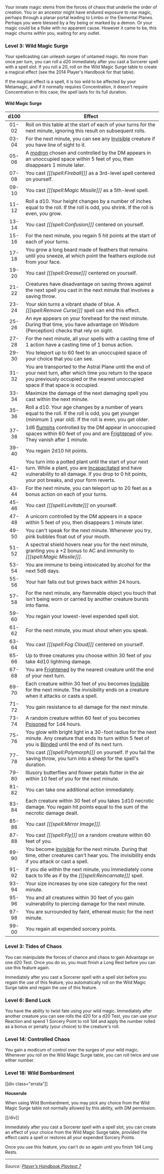 Your innate magic stems from the forces of chaos that underlie the order of creation. You or an ancestor might have endured exposure to raw magic, perhaps through a planar portal leading to Limbo or the Elemental Planes. Perhaps you were blessed by a fey being or marked by a demon. Or your magic could be a fluke with no apparent cause. However it came to be, this magic churns within you, waiting for any outlet.

### Level 3: Wild Magic Surge

Your spellcasting can unleash surges of untamed magic. No more than once per turn, you can roll a d20 immediately after you cast a Sorcerer spell with a spell slot. If you roll a 20, roll on the Wild Magic Surge table to create a magical effect (see the 2014 Player's Handbook for that table).

If the magical effect is a spell, it is too wild to be affected by your Metamagic, and if it normally requires Concentration, it doesn't require Concentration in this case; the spell lasts for its full duration.

#### Wild Magic Surge

| d100  | Effect                                                                                                                                                                                                                                                      |
|:-----:|-------------------------------------------------------------------------------------------------------------------------------------------------------------------------------------------------------------------------------------------------------------|
| 01-02 | Roll on this table at the start of each of your turns for the next minute, ignoring this result on subsequent rolls.                                                                                                                                        |
| 03-04 | For the next minute, you can see any [Invisible](/onednd/general/conditions#invisible) creature if you have line of sight to it.                                                                                                                            |
| 05-06 | A [modron](/dnd/monster/modrons) chosen and controlled by the DM appears in an unoccupied space within 5 feet of you, then disappears 1 minute later.                                                                                                       |
| 07-08 | You cast _[[[spell:Fireball]]]_ as a 3rd-level spell centered on yourself.                                                                                                                                                                                  |
| 09-10 | You cast _[[[spell:Magic Missile]]]_ as a 5th-level spell.                                                                                                                                                                                                  |
| 11-12 | Roll a d10. Your height changes by a number of inches equal to the roll. If the roll is odd, you shrink. If the roll is even, you grow.                                                                                                                     |
| 13-14 | You cast _[[[spell:Confusion]]]_ centered on yourself.                                                                                                                                                                                                      |
| 15-16 | For the next minute, you regain 5 hit points at the start of each of your turns.                                                                                                                                                                            |
| 17-18 | You grow a long beard made of feathers that remains until you sneeze, at which point the feathers explode out from your face.                                                                                                                               |
| 19-20 | You cast _[[[spell:Grease]]]_ centered on yourself.                                                                                                                                                                                                         |
| 21-22 | Creatures have disadvantage on saving throws against the next spell you cast in the next minute that involves a saving throw.                                                                                                                               |
| 23-24 | Your skin turns a vibrant shade of blue. A _[[[spell:Remove Curse]]]_ spell can end this effect.                                                                                                                                                            |
| 25-26 | An eye appears on your forehead for the next minute. During that time, you have advantage on Wisdom (Perception) checks that rely on sight.                                                                                                                 |
| 27-28 | For the next minute, all your spells with a casting time of 1 action have a casting time of 1 bonus action.                                                                                                                                                 |
| 29-30 | You teleport up to 60 feet to an unoccupied space of your choice that you can see.                                                                                                                                                                          |
| 31-32 | You are transported to the Astral Plane until the end of your next turn, after which time you return to the space you previously occupied or the nearest unoccupied space if that space is occupied.                                                        |
| 33-34 | Maximize the damage of the next damaging spell you cast within the next minute.                                                                                                                                                                             |
| 35-36 | Roll a d10. Your age changes by a number of years equal to the roll. If the roll is odd, you get younger (minimum 1 year old). If the roll is even, you get older.                                                                                          |
| 37-38 | 1d6 [flumphs](/dnd/monster/flumph) controlled by the DM appear in unoccupied spaces within 60 feet of you and are [Frightened](/onednd/general/conditions#frightened) of you. They vanish after 1 minute.                                                   |
| 39-40 | You regain 2d10 hit points.                                                                                                                                                                                                                                 |
| 41-42 | You turn into a potted plant until the start of your next turn. While a plant, you are [Incapacitated](/onednd/general/conditions#incapacitated) and have vulnerability to all damage. If you drop to 0 hit points, your pot breaks, and your form reverts. |
| 43-44 | For the next minute, you can teleport up to 20 feet as a bonus action on each of your turns.                                                                                                                                                                |
| 45-46 | You cast _[[[spell:Levitate]]]_ on yourself.                                                                                                                                                                                                                |
| 47-48 | A unicorn controlled by the DM appears in a space within 5 feet of you, then disappears 1 minute later.                                                                                                                                                     |
| 49-50 | You can't speak for the next minute. Whenever you try, pink bubbles float out of your mouth.                                                                                                                                                                |
| 51-52 | A spectral shield hovers near you for the next minute, granting you a +2 bonus to AC and immunity to _[[[spell:Magic Missile]]]_.                                                                                                                           |
| 53-54 | You are immune to being intoxicated by alcohol for the next 5d6 days.                                                                                                                                                                                       |
| 55-56 | Your hair falls out but grows back within 24 hours.                                                                                                                                                                                                         |
| 57-58 | For the next minute, any flammable object you touch that isn't being worn or carried by another creature bursts into flame.                                                                                                                                 |
| 59-60 | You regain your lowest-level expended spell slot.                                                                                                                                                                                                           |
| 61-62 | For the next minute, you must shout when you speak.                                                                                                                                                                                                         |
| 63-64 | You cast _[[[spell:Fog Cloud]]]_ centered on yourself.                                                                                                                                                                                                      |
| 65-66 | Up to three creatures you choose within 30 feet of you take 4d10 lightning damage.                                                                                                                                                                          |
| 67-68 | You are [Frightened](/onednd/general/conditions#frightened) by the nearest creature until the end of your next turn.                                                                                                                                        |
| 69-70 | Each creature within 30 feet of you becomes [Invisible](/onednd/general/conditions#invisible) for the next minute. The invisibility ends on a creature when it attacks or casts a spell.                                                                    |
| 71-72 | You gain resistance to all damage for the next minute.                                                                                                                                                                                                      |
| 73-74 | A random creature within 60 feet of you becomes [Poisoned](/onednd/general/conditions#poisoned) for 1d4 hours.                                                                                                                                              |
| 75-76 | You glow with bright light in a 30-foot radius for the next minute. Any creature that ends its turn within 5 feet of you is [Blinded](/onednd/general/conditions#blinded) until the end of its next turn.                                                   |
| 77-78 | You cast _[[[spell:Polymorph]]]_ on yourself. If you fail the saving throw, you turn into a sheep for the spell's duration.                                                                                                                                 |
| 79-80 | Illusory butterflies and flower petals flutter in the air within 10 feet of you for the next minute.                                                                                                                                                        |
| 81-82 | You can take one additional action immediately.                                                                                                                                                                                                             |
| 83-84 | Each creature within 30 feet of you takes 1d10 necrotic damage. You regain hit points equal to the sum of the necrotic damage dealt.                                                                                                                        |
| 85-86 | You cast _[[[spell:Mirror Image]]]_.                                                                                                                                                                                                                        |
| 87-88 | You cast _[[[spell:Fly]]]_ on a random creature within 60 feet of you.                                                                                                                                                                                      |
| 89-90 | You become [Invisible](/onednd/general/conditions#invisible) for the next minute. During that time, other creatures can't hear you. The invisibility ends if you attack or cast a spell.                                                                    |
| 91-92 | If you die within the next minute, you immediately come back to life as if by the _[[[spell:Reincarnate]]]_ spell.                                                                                                                                          |
| 93-94 | Your size increases by one size category for the next minute.                                                                                                                                                                                               |
| 95-96 | You and all creatures within 30 feet of you gain vulnerability to piercing damage for the next minute.                                                                                                                                                      |
| 97-98 | You are surrounded by faint, ethereal music for the next minute.                                                                                                                                                                                            |
| 99-00 | You regain all expended sorcery points.                                                                                                                                                                                                                     |

### Level 3: Tides of Chaos

You can manipulate the forces of chance and chaos to gain Advantage on one d20 Test. Once you do so, you must finish a Long Rest before you can use this feature again.

Immediately after you cast a Sorcerer spell with a spell slot before you regain the use of this feature, you automatically roll on the Wild Magic Surge table and regain the use of this feature.

### Level 6: Bend Luck

You have the ability to twist fate using your wild magic. Immediately after another creature you can see rolls the d20 for a d20 Test, you can use your Reaction and spend 1 Sorcery Point to roll 1d4 and apply the number rolled as a bonus or penalty (your choice) to the creature's roll.

### Level 14: Controlled Chaos

You gain a modicum of control over the surges of your wild magic. Whenever you roll on the Wild Magic Surge table, you can roll twice and use either number.

### Level 18: Wild Bombardment

[[div class="errata"]]

**Houserule**

When using Wild Bombardment, you may pick any choice from the Wild Magic Surge table not normally allowed by this ability, with DM permission.

[[/div]]

Immediately after you cast a Sorcerer spell with a spell slot, you can create an effect of your choice from the Wild Magic Surge table, provided the effect casts a spell or restores all your expended Sorcery Points.

Once you use this feature, you can't do so again until you finish 1d4 Long Rests.

----

_Source: [Player’s Handbook Playtest 7](https://www.dndbeyond.com/sources/ua/ph-playtest-7)_

